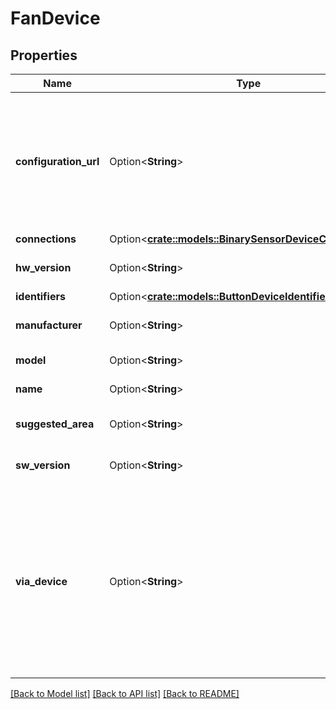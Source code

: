 # FanDevice

## Properties

Name | Type | Description | Notes
------------ | ------------- | ------------- | -------------
**configuration_url** | Option<**String**> | A link to the webpage that can manage the configuration of this device. Can be either an `http://`, `https://` or an internal `homeassistant://` URL. | [optional]
**connections** | Option<[**crate::models::BinarySensorDeviceConnections**](BinarySensor_device_connections.md)> |  | [optional]
**hw_version** | Option<**String**> | The hardware version of the device. | [optional]
**identifiers** | Option<[**crate::models::ButtonDeviceIdentifiers**](Button_device_identifiers.md)> |  | [optional]
**manufacturer** | Option<**String**> | The manufacturer of the device. | [optional]
**model** | Option<**String**> | The model of the device. | [optional]
**name** | Option<**String**> | The name of the device. | [optional]
**suggested_area** | Option<**String**> | Suggest an area if the device isn’t in one yet. | [optional]
**sw_version** | Option<**String**> | The firmware version of the device. | [optional]
**via_device** | Option<**String**> | Identifier of a device that routes messages between this device and Home Assistant. Examples of such devices are hubs, or parent devices of a sub-device. This is used to show device topology in Home Assistant. | [optional]

[[Back to Model list]](../README.md#documentation-for-models) [[Back to API list]](../README.md#documentation-for-api-endpoints) [[Back to README]](../README.md)


